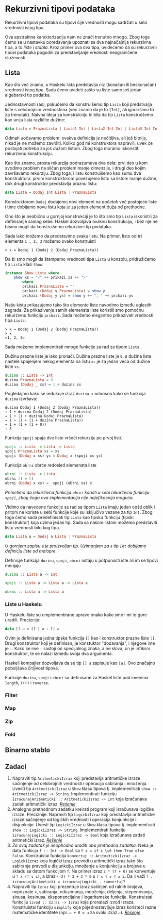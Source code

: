 # Rekurzivni tipovi podataka

Rekurzivni tipovi podataka su tipovi čije vrednosti mogu sadržati u sebi vrednosti istog tipa.

Ova apstraktna karakterizacija nam ne znači trenutno mnogo. Zbog toga ćemo se u nastavku poredavanja upoznati sa dva najnačajnija rekurzivna tipa, a to *liste* i *stabla*. Kroz primer ova dva tipa, uvidećemo da su rekurzivni tipovi podataka pogodni za predstavljanje vrednosti neograničene složenosti.  
## Lista

Kao što već znamo, u Haskelu lista predstavlja niz (konačan ili beskonačan) vrednosti istog tipa. Sada ćemo uvideti zašto su liste samo još jedan algebarski tip podatka.

Jednostavnosti radi, pokućemo da konstruišemo tip `Lista` koji predstvalja liste s celobrojnim vrednostima (već znamo da je to `[Int]`, ali ignorišimo to za trenutak). Naivna ideja za konstrukciju bi bila da tip `Lista` konstruišemo kao uniju lista različite dužine:

```haskell
data Lista = PraznaLista | Lista1 Int | Lista2 Int Int | Lista3 Int Int Int | Lista4 Int Int Int Int 
```

Odmah uočavamo problem: ovakva definicija je nečitljiva, ali još bitnije, nikad je ne možemo završiti. Koliko god mi konstruktora napravili, uvek će postojati potreba za još dužom listom. Zbog toga moramo iskoristiti rekurzivnu konstrukciju.

Kao što znamo, prosta rekurzija podrazumeva dva dela: prvi deo u kom svodimo problem na sličan problem manje dimenzije, i drugi deo kojim završavamo rekurziju. Zbog toga, i listu konstruišemo kao sumu dva konstruktora: prvim konstruktorom povezujemo listu sa listom manje dužine, dok drugi konstruktor predstavlja praznu listu:

```haskell
data Lista = Dodaj Int Lista | PraznaLista
```

Konstruktorom `Dodaj` dodajemo novi element na *početak* već postojeće liste i time dobijamo novu listu koja je za jedan element duža od prethodne.

Ono što je neobično u gornjoj konstrukciji je to što smo tip `Lista` iskoristili za definisanje samog sebe. Haskel dozvoljava ovakvu konstrukciju, i bez nje ne bismo mogli da konstruišemo rekurzivni tip podataka. 

Sada lako možemo da predstavimo svaku listu. Na primer, listo od tri elementa `1 , 2, 3` možemo ovako konstruisti

```
> x = Dodaj 1 (Dodaj 2 (Dodaj PraznaLista)) 
```

Da bi smo mogli da štampamo vrednosti tipa `Lista` u konzolu, pridružićemo tip `Lista` klasi `Show`:

``` haskell
instance Show Lista where
    show xs = "<" ++ prikazi xs ++ ">"
        where
        prikazi PraznaLista = ""
        prikazi (Dodaj y PraznaLista) = show y
        prikazi (Dodaj y ys) = show y ++ ", " ++ prikazi ys
```

Našu kistu prikazujemo tako što elemente liste navodimo između uglastih zagrada. Za prikazivanje samih elemenata liste koristili smo pomoćnu rekurzivnu funkciju `prikazi`. Sada možemo elegantno prikazivati vrednosti tipa `Lista`:

```
> x = Dodaj 1 (Dodaj 2 (Dodaj PraznaLista)) 
> x
<1, 2, 3>
```

Sada možemo implementirati mnoge funkcije za rad za tipom `Lista`.

Dužinu prazne liste je lako pronaći. Dužina prazne liste je `0`, a dužina liste nastele spajenjem nekog elementa na listu `xs` je za jedan veća od dužine liste `xs`.

```haskell
duzina :: Lista -> Int
duzina PraznaLista = 0
duzina (Dodaj _ xs) = 1 + duzina xs  
```

Pogledajmo kako se redukuje izraz `duzina x` odnosno kako se funkcija `duzina` izvršava:

```
duzina Dodaj 1 (Dodaj 2 (Dodaj PraznaLista)) 
→ 1 + duzina Dodaj 2 (Dodaj PraznaLista)
→ 1 + (1 + duzina Dodaj PraznaLista)
→ 1 + (1 + (1 + duzina PraznaLista))
→ 1 + (1 + (1 + 0))
→ 3
```

Funkcija `spoji` spaja dve liste vršeći rekurziju po prvoj listi.

```haskell
spoji :: Lista -> Lista -> Lista
spoji PraznaLista xs = xs
spoji (Dodaj x xs) ys = Dodaj x (spoji xs ys)
```

Funkcija `obrni` obrće redosled elemenata liste

```haskell
obrni :: Lista -> Lista
obrni [] = []
obrni (Dodaj x xs) =  spoji (obrni xs) x 
```

*Primetimo da rekurzivna funkcija `obrni` koristi u sebi rekurzivnu funkciju `spoji`, zbog čega ova implementacija nije najefikasnija moguća.*

Vidimo da navedene funkcije sa rad sa tipom `Lista` imaju jedan opšti oblik i pritom ne koriste u sebi funkcije koje su isključivo vezane za tip `Int`. Zbog toga ćemo sada predefinisati tip `Lista` kao tipsku funkciju (tipski konstruktor) koja uzima jedan tip. Sada sa našom listom možemo predstaviti listu vrednosti bilo kog tipa.

```haskell
data Lista a = Dodaj a Lista | PraznaLista
```

*U gornjem zapisu `a` je proizvoljan tip. Uzimanjem za `a` tip `Int` dobijamo definicju liste od malopre.*

Definicje funkcija `duzina`, `spoji`, `obrni` ostaju u potpunosti iste ali im se tipovi menjaju

```haskell
duzina :: Lista a -> Int
```

```haskell
spoji :: Lista a -> Lista a -> Lista a
```

```haskell
obrni :: Lista a -> Lista a
```

### Liste u Haskelu

U Haskelu liste su umplementirane upravo onako kako smo i mi to gore uradili. Preciznije:

```haskell
data [] a = [] | a : [] a 
```

Ovim je definisana jedna tipska funkcija `[]` kao i konstruktor prazne liste `[]`. Drugi konstruktor koji je definisan, je konstuktor "dodavanja", i njegove ime je `:`. Kako se ime `:` sastoji od specijalnog znaka, a ne slova, on je infiksni konstruktor, te se nalazi između svoja dva argumenta.

Haskell kompajler dozvoljava da se tip `[] a` zapisuje kao `[a]`. Ovo značajno poboljšava čitljivost tipova.

Funkcije `duzina`, `spoji` i `obrni` su definisane za Haskel liste pod imenima `length`, `(++)` i `reverse`.

### Filter

### Map

### Zip

### Fold

## Binarno stablo



## Zadaci

1. Napraviti tip `AritmetickiIzraz` koji predstavlja aritmetičke izraze sačinjenje od celobrojnih vrednosti i operacija sabiranja i množenja. Uvesti tip `AritmetickiIzraz` u `Show` klasu tipova tj. implementirati `show :: AritmetickiIzraz -> String`. Implementirati funkciju `izracunajAritmeticki :: AritmetickiIzraz -> Int` koja izračunava zadati aritmetički izraz. [*Rešenje*](./aritmeticki_izrazi.hs)
2. Analogno prethodnom zadatku kreirati program koji izračunava logičke izraze. Preciznije: Napraviti tip `LogickiIzraz` koji predstavlja aritmetičke izraze sačinjenje od logičkih vrednosti i operacija konjunkcije i disjunkcije. Uvesti tip `LogickiIzraz` u `Show` klasu tipova tj. implementirati `show :: LogickiIzraz -> String`. Implementirati funkciju `izracunajLogicki :: LogickiIzraz -> Bool` koja izračunava zadati aritmetički izraz. [*Rešenje*](./logički_izrazi.hs)
3. *Za ovaj zadatak je neophodno uraditi oba prethodna zadatka.* Neka je data funkicja `f :: Int -> Bool` sa `f x = if x \=0 then True else False`. Konstruistai funkciju `konvertuj :: AritmetickiIzraz -> LogickiIzraz` koja logički izraz prevodi u aritmetički izraz tako što sabiranje prevodi u disjunkciju, množenje u konjunkciju a brojeve u skladu sa datom funkcijom `f`. Na primer izraz `2 * (7 + 0)` se konvertuje u `⊤ ∧ (⊤ ∨ ⊥)`, a izraz `(-2) * 3 + 2 * 0` u `⊤ ∧ ⊤ ∨ ⊤ ∧ ⊥`. Da li važi `f . izracunajAritmeticki = izracunajLogicki . konvertuj`?
4. Napraviti tip `Izraz` koji prezentuje izraz sačinjen od ralnih brojeva, nepoznate `x`, sabiranja, oduzimanja, množenja, deljenja, stepenovanja, sinusa, kosinusa, eksponencijalne i logaritamske funkcije. Konstruistai funkciju `izvod :: Izraz -> Izraz` koja pronalazi izvod izraza. Konstruistai funkciju `simplify` koja pojednostavljuje izraz koristeći razne matematičke identitete (npr. `a + 0 = a` za svaki izraz `a`). [*Rešenje*](./izvodi.hs)